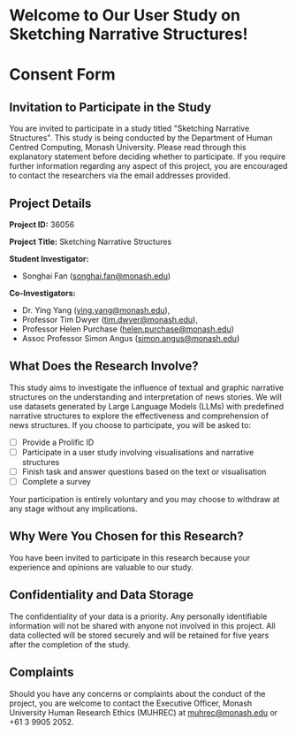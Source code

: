 # **Welcome to Our User Study on Sketching Narrative Structures!**

# Consent Form

## Invitation to Participate in the Study

You are invited to participate in a study titled "Sketching Narrative Structures". This study is being conducted by the Department of Human Centred Computing, Monash University.
Please read through this explanatory statement before deciding whether to participate. If you require further information regarding any aspect of this project, you are encouraged to contact the researchers via the email addresses provided.

## Project Details

**Project ID:** 36056

**Project Title:** Sketching Narrative Structures

**Student Investigator:**

- Songhai Fan (songhai.fan@monash.edu)

**Co-Investigators:**

- Dr. Ying Yang (ying.yang@monash.edu),
- Professor Tim Dwyer (tim.dwyer@monash.edu),
- Professor Helen Purchase (helen.purchase@monash.edu)
- Assoc Professor Simon Angus (simon.angus@monash.edu)

## What Does the Research Involve?

This study aims to investigate the influence of textual and graphic narrative structures on the understanding and interpretation of news stories. We will use datasets generated by Large Language Models (LLMs) with predefined narrative structures to explore the effectiveness and comprehension of news structures.
If you choose to participate, you will be asked to:

- [ ] Provide a Prolific ID
- [ ] Participate in a user study involving visualisations and narrative structures
- [ ] Finish task and answer questions based on the text or visualisation
- [ ] Complete a survey

Your participation is entirely voluntary and you may choose to withdraw at any stage without any implications.

## Why Were You Chosen for this Research?

You have been invited to participate in this research because your experience and opinions are valuable to our study.

## Confidentiality and Data Storage

The confidentiality of your data is a priority. Any personally identifiable information will not be shared with anyone not involved in this project. All data collected will be stored securely and will be retained for five years after the completion of the study.

## Complaints

Should you have any concerns or complaints about the conduct of the project, you are welcome to contact the Executive Officer, Monash University Human Research Ethics (MUHREC) at muhrec@monash.edu or +61 3 9905 2052.
